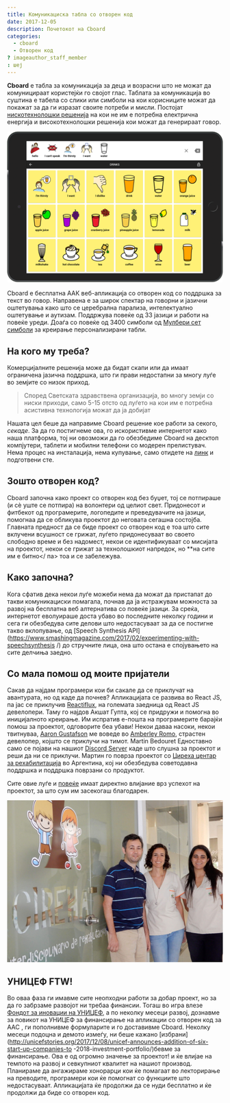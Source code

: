 ```yaml
---
title: Комуникациска табла со отворен код
date: 2017-12-05
description: Почетокот на Cboard
categories:
  - cboard
  - Отворен код
? imageauthor_staff_member
: шеј
---
```


**Cboard** е табла за комуникација за деца и возрасни што не можат да комуницираат користејќи го својот глас. Таблата за комуникација во суштина е табела со слики или симболи на кои корисниците можат да покажат за да ги изразат своите потреби и мисли. Постојат [нискотехнолошки решенија](https://www.youtube.com/watch?v=mnyv8h6J4rc) на кои не им е потребна електрична енергија и високотехнолошки решенија кои можат да генерираат говор.

[![Cboard](/images/app/water-ipad-english.png)](https://github.com/cboard-org/cboard)

Cboard е бесплатна ААК веб-апликација со отворен код со поддршка за текст во говор. Направена е за широк спектар на говорни и јазични оштетувања како што се церебрална парализа, интелектуално оштетување и аутизам. Поддржува повеќе од 33 јазици и работи на повеќе уреди. Доаѓа со повеќе од 3400 симболи од [Мулбери сет симболи](https://mulberrysymbols.org/) за креирање персонализирани табли.

## На кого му треба?

Комерцијалните решенија може да бидат скапи или да имаат ограничена јазична поддршка, што ги прави недостапни за многу луѓе во земјите со низок приход.

> Според Светската здравствена организација, во многу земји со ниски приходи, само 5-15 отсто од луѓето на кои им е потребна асистивна технологија можат да ја добијат

Нашата цел беше да направиме Cboard решение кое работи за секого, *секаде*. За да го постигнеме ова, го искористивме интернетот како наша платформа, тој ни овозможи да го обезбедиме Cboard на десктоп компјутери, таблети и мобилни телефони со модерен прелистувач. Нема процес на инсталација, нема купување, само отидете на [линк](https://app.cboard.io) и подготвени сте.

## Зошто отворен код?

Cboard започна како проект со отворен код без буџет, тој се потпираше (и сè уште се потпира) на волонтери од целиот свет. Придонесот и фитбекот од програмерите, логопедите и преведувачите на јазици, помогнаа да се обликува проектот до неговата сегашна состојба. Главната предност да се биде проект со отворен код е тоа што сите вклучени всушност се грижат, луѓето придонесуваат во своето слободно време и без надомест, некои се идентификуваат со мисијата на проектот, некои се грижат за технолошкиот напредок, но **на сите им е битно</ па> тоа и се забележува.</p> 

## Како започна?

Кога сфатив дека некои луѓе можеби нема да можат да пристапат до такви комуникациски помагала, почнав да ја истражувам можноста за развој на бесплатна веб алтернатива со повеќе јазици. За среќа, интернетот еволуираше доста убаво во последните неколку години и сега ги обезбедува сите делови што недостасуваат за да се постигне такво вклопување, од [Speech Synthesis API](https://www.smashingmagazine.com/2017/02/experimenting-with-speechsynthesis /) до стручните лица, она што остана е спојувањето на сите делчиња заедно.

## Со мала помош од моите пријатели

Сакав да најдам програмери кои би сакале да се приклучат на авантурата, но од каде да почнев? Апликацијата се развива во React JS, па јас се приклучив [Reactiflux](https://www.reactiflux.com/), на големата заедница од React JS девелопери. Таму го најдов Акшат Гупта, кој се придружи и помогна во иницијалното креирање. Им испратив е-пошта на програмерите барајќи помош за проектот, одговорите беа убави! Некои даваа насоки, некои твитнуваа, [Aaron Gustafson](https://www.aaron-gustafson.com/about/) ме воведе во [Amberley Romo](https://www.aaron-gustafson.com/notebook/my-2017-mentees/), страстен девелопер, којшто се приклучи на тимот. Martin Bedouret Едноставно само се појави на нашиот [Discord Server](https://discord.gg/TEH8uxh) каде што слушна за проектот и реши да ни се приклучи. Мартин го поврза проектот со [Циреха центар за рехабилитација](http://www.cireha.com.ar/index.asp) во Аргентина, кој ни обезбедува советодавна поддршка и поддршка поврзани со продуктот.

Сите овие луѓе и [повеќе](https://github.com/cboard-org/cboard/graphs/contributors) имаат директно влијание врз успехот на проектот, за што сум им засекогаш благодарен.

![Циреха](/images/cireha-group-outside.jpg)

## УНИЦЕФ FTW!

Во оваа фаза ги имавме сите неопходни работи за добар проект, но за да го забрзаме развојот ни требаа финансии. Тогаш во игра влезе [Фондот за иновации на УНИЦЕФ](https://unicefinnovationfund.org/), а по неколку месеци развој, дознавме за повикот на УНИЦЕФ за финансирање на апликации со отворен код за AAC , ги пополнивме формуларите и го доставивме Cboard. Неколку месеци подоцна и демото измеѓу, ни беше кажано [избрани](http://unicefstories.org/2017/12/08/unicef-announces-addition-of-six-start-up-companies-to -2018-investment-portfolio/)бевме за финансирање. Ова е од огромно значење за проектот! и ќе влијае на темпото на развој и севкупниот квалитет на нашиот производ. Планираме да ангажираме хонорарци кои ќе помагаат во лекторирање на преводите, програмери кои ќе помогнат со функциите што недостасуваат. Апликацијата ќе продолжи да се нуди бесплатно и ќе продолжи да биде со отворен код.